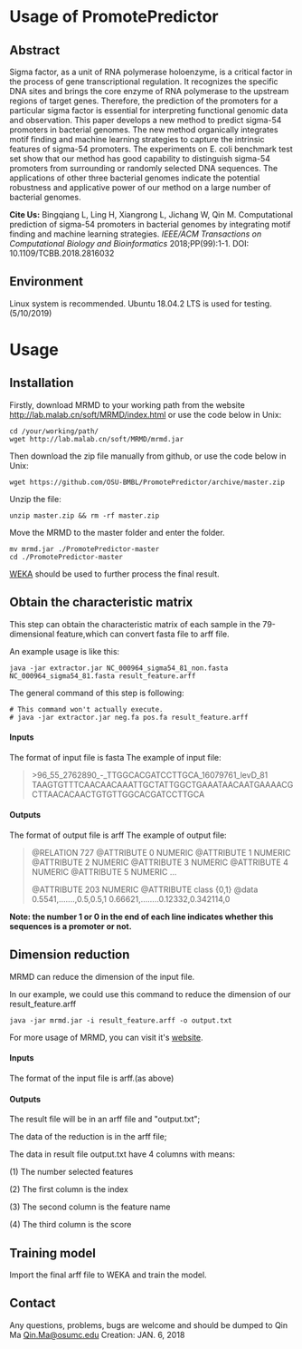# Usage of PromotePredictor
## Abstract
Sigma factor, as a unit of RNA polymerase holoenzyme, is a critical factor in the process of gene transcriptional regulation. It recognizes the specific DNA sites and brings the core enzyme of RNA polymerase to the upstream regions of target genes. Therefore, the prediction of the promoters for a particular sigma factor is essential for interpreting functional genomic data and observation. This paper develops a new method to predict sigma-54 promoters in bacterial genomes. The new method organically integrates motif finding and machine learning strategies to capture the intrinsic features of sigma-54 promoters. The experiments on E. coli benchmark test set show that our method has good capability to distinguish sigma-54 promoters from surrounding or randomly selected DNA sequences. The applications of other three bacterial genomes indicate the potential robustness and applicative power of our method on a large number of bacterial genomes. 

**Cite Us:** Bingqiang L, Ling H, Xiangrong L, Jichang W, Qin M. Computational prediction of sigma-54 promoters in bacterial genomes by integrating motif finding and machine learning strategies. *IEEE/ACM Transactions on Computational Biology and Bioinformatics* 
2018;PP(99):1-1. DOI: 10.1109/TCBB.2018.2816032
## Environment
Linux system is recommended. Ubuntu 18.04.2 LTS is used for testing. (5/10/2019)

# Usage
## Installation

Firstly, download MRMD to your working path from the website http://lab.malab.cn/soft/MRMD/index.html or use the code below in Unix:

```
cd /your/working/path/
wget http://lab.malab.cn/soft/MRMD/mrmd.jar
```
Then download the zip file manually from github, or use the code below in Unix:
```
wget https://github.com/OSU-BMBL/PromotePredictor/archive/master.zip
```
Unzip the file:
```
unzip master.zip && rm -rf master.zip
```
Move the MRMD to the master folder and enter the folder.
```
mv mrmd.jar ./PromotePredictor-master
cd ./PromotePredictor-master
```
[WEKA](https://www.cs.waikato.ac.nz/~ml/weka/ "WEKA") should be used to further process the final result.

## Obtain the characteristic matrix

This step can obtain the characteristic matrix of each sample in the 79-dimensional feature,which can convert fasta file to arff file.

An example usage is like this:
```
java -jar extractor.jar NC_000964_sigma54_81_non.fasta NC_000964_sigma54_81.fasta result_feature.arff
```

The general command of this step is following:
```
# This command won't actually execute.
# java -jar extractor.jar neg.fa pos.fa result_feature.arff
```



#### Inputs

The format of input file is fasta
The example of input file:


>\>96_55_2762890_-_TTGGCACGATCCTTGCA_16079761_levD_81
>TAAGTGTTTCAACAACAAATTGCTATTGGCTGAAATAACAATGAAAACGCTTAACACAACTGTGTTGGCACGATCCTTGCA

#### Outputs

The format of output file is arff
The example of output file:


>@RELATION 727
>@ATTRIBUTE 0 NUMERIC
>@ATTRIBUTE 1 NUMERIC
>@ATTRIBUTE 2 NUMERIC
>@ATTRIBUTE 3 NUMERIC
>@ATTRIBUTE 4 NUMERIC
>@ATTRIBUTE 5 NUMERIC
>...
>
>@ATTRIBUTE 203 NUMERIC
>@ATTRIBUTE class {0,1}
>@data
>0.5541,.......,0.5,0.5,1
>0.66621,........0.12332,0.342114,0


**Note: the number 1 or 0 in the end of each line indicates whether this sequences is a promoter or not.** 

## Dimension reduction

MRMD can reduce the dimension of the input file.

In our example, we could use this command to reduce the dimension of our result_feature.arff
```
java -jar mrmd.jar -i result_feature.arff -o output.txt
```


For more usage of MRMD, you can visit it's [website](http://lab.malab.cn/soft/MRMD/index.html "website").


#### Inputs

The format of the input file is arff.(as above)

#### Outputs

The result file will be in an arff file and "output.txt";

The data of the reduction is in the arff file;

The data in result file output.txt  have 4 columns with means:
  
(1) The number selected features

(2) The first column is the index

(3) The second column is the feature name

(4) The third column is the score

## Training model

Import the final arff file to WEKA and train the model.


## Contact

Any questions, problems, bugs are welcome and should be dumped to
Qin Ma <Qin.Ma@osumc.edu>
Creation: JAN. 6, 2018
